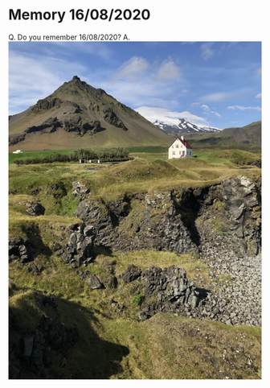 # Memory 16/08/2020
<!-- #anki/deck/Memories -->

Q. Do you remember 16/08/2020?
A. 
![](BearImages/977CC0C8-B13A-4A08-9261-C56BA09B9179-1247-000003CA11C82E1B/IMG_0012.jpeg)

<!-- #anki/tag/memory #anki/tag/mieke -->

<!-- {BearID:865FCD39-E651-4799-9AAA-B5DAB1491246-1247-000003CA11CC82D6} -->
